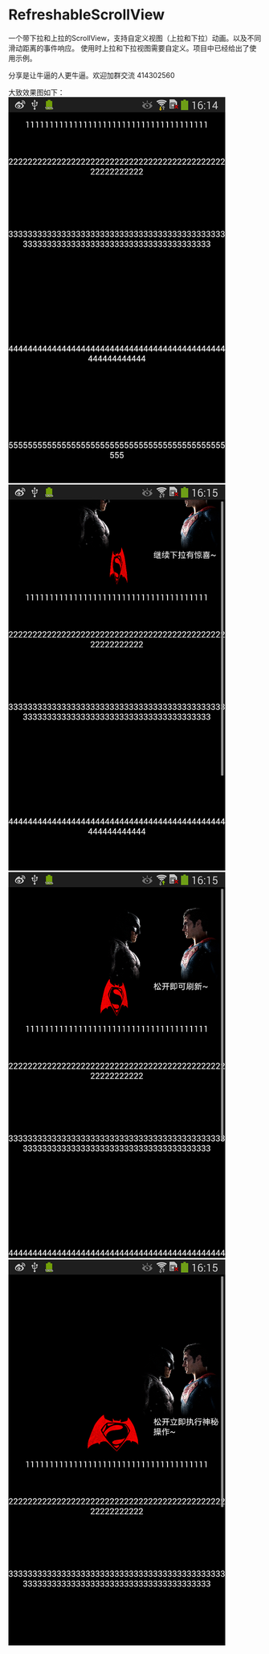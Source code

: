 # RefreshableScrollView
一个带下拉和上拉的ScrollView，支持自定义视图（上拉和下拉）动画。以及不同滑动距离的事件响应。
使用时上拉和下拉视图需要自定义。项目中已经给出了使用示例。

分享是让牛逼的人更牛逼。欢迎加群交流 414302560

大致效果图如下：
![默认](https://github.com/Fan-Dev/RefreshableScrollView/blob/master/%E6%88%AA%E5%9B%BE/device-2016-08-12-161409.png)
![下拉1](https://github.com/Fan-Dev/RefreshableScrollView/blob/master/%E6%88%AA%E5%9B%BE/device-2016-08-12-161507.png)
![下拉2](https://github.com/Fan-Dev/RefreshableScrollView/blob/master/%E6%88%AA%E5%9B%BE/device-2016-08-12-161537.png)
![下拉3](https://github.com/Fan-Dev/RefreshableScrollView/blob/master/%E6%88%AA%E5%9B%BE/device-2016-08-12-161552.png)
